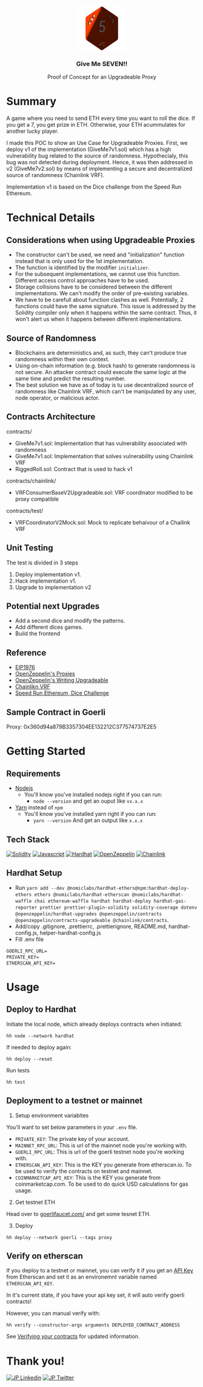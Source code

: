 <!-- PROJECT LOGO -->
<br />
<div align="center">
  <a href="https://github.com/0xJayPi/give-me-7">
    <img src="octahedron.png" alt="Logo" width="130" height="115">
  </a>

  <h3 align="center">Give Me SEVEN!!</h3>

  <p align="center">
    Proof of Concept for an Upgradeable Proxy
  </p>
</div>

# Summary

A game where you need to send ETH every time you want to roll the dice. If you get a 7, you get prize in ETH. Otherwise, your ETH acummulates for another lucky player.

I made this POC to show an Use Case for Upgradeable Proxies. First, we deploy v1 of the implementation (GiveMe7v1.sol) which has a high vulnerability bug related to the source of randomness. Hypothecialy, this bug was not detected during deployment. Hence, it was then addressed in v2 (GiveMe7v2.sol) by means of implementing a secure and decentralized source of randomness (Chainlink VRF).

Implementation v1 is based on the Dice challenge from the Speed Run Ethereum.

# Technical Details

## Considerations when using Upgradeable Proxies

* The constructor can't be used, we need and "initialization" function instead that is only used for the 1st implementation.
* The function is identified by the modifier ```initializer```.
* For the subsequent implementations, we cannot use this function. Different access control approaches have to be used.
* Storage collisions have to be considered between the different implementations. We can't modify the order of pre-existing variables.
* We have to be carefull about function clashes as well. Potentially, 2 functions could have the same signature. This issue is addressed by the Solidity compiler only when it happens within the same contract. Thus, it won't alert us when it happens between different implementations.

## Source of Randomness

* Blockchains are deterministics and, as such, they can't produce true randomness within their own context.
* Using on-chain information (e.g. block hash) to generate randomness is not secure. An attacker contract could execute the same logic at the same time and predict the resulting number.
* The best solution we have as of today is tu use decentralized source of randomness like Chainlink VRF, which can't be manipulated by any user, node operator, or malicious actor.

## Contracts Architecture

contracts/
* GiveMe7v1.sol: Implementation that has vulnerability associated with randomness
* GiveMe7v1.sol: Implementation that solves vulnerability using Chainlink VRF
* RiggedRoll.sol: Contract that is used to hack v1

contracts/chainlink/
* VRFConsumerBaseV2Upgradeable.sol: VRF coordinator modified to be proxy compatible

contracts/test/
* VRFCoordinatorV2Mock.sol: Mock to replicate behaivour of a Chailink VRF

## Unit Testing

The test is divided in 3 steps

1. Deploy implementation v1. 
2. Hack implementation v1. 
3. Upgrade to implementation v2

## Potential next Upgrades

* Add a second dice and modify the patterns.
* Add different dices games.
* Build the frontend

## Reference 

* [EIP1976](https://eips.ethereum.org/EIPS/eip-1967)
* [OpenZeppelin's Proxies](https://docs.openzeppelin.com/contracts/4.x/api/proxy)
* [OpenZeppelin's Writing Upgradeable](https://docs.openzeppelin.com/upgrades-plugins/1.x/writing-upgradeable)
* [Chainlikn VRF](https://docs.chain.link/vrf/v2/introduction/)
* [Speed Run Ethereum, Dice Challenge](https://speedrunethereum.com/challenge/dice-game)

## Sample Contract in Goerli

Proxy: 0x360d94a879B3357304EE132212C377574737E2E5

# Getting Started

## Requirements

- [Nodejs](https://nodejs.org/en/)
  - You'll know you've installed nodejs right if you can run:
    - `node --version` and get an ouput like `vx.x.x`
- [Yarn](https://classic.yarnpkg.com/lang/en/docs/install/) instead of `npm`
  - You'll know you've installed yarn right if you can run:
    - `yarn --version` And get an output like `x.x.x`

## Tech Stack

[![Solidity](https://img.shields.io/badge/Solidity-00BFFF?style=for-the-badge&logo=Solidity&logoColor=black)](https://docs.soliditylang.org/en/v0.8.17/)
[![Javascript](https://img.shields.io/badge/javascript-FFFF00?style=for-the-badge&logo=javascript&logoColor=black)](https://developer.mozilla.org/en-US/docs/Web/JavaScript)
[![Hardhat](https://img.shields.io/badge/Hardhat-FFFF00?style=for-the-badge)](https://hardhat.org/docs)
[![OpenZeppelin](https://img.shields.io/badge/openzeppelin-0000FF?style=for-the-badge)](https://docs.openzeppelin.com)
[![Chainlink](https://img.shields.io/badge/chainlink-FFFFFF?style=for-the-badge)](https://docs.chain.link/ethereum/)

## Hardhat Setup

* Run ```yarn add --dev @nomiclabs/hardhat-ethers@npm:hardhat-deploy-ethers ethers @nomiclabs/hardhat-etherscan @nomiclabs/hardhat-waffle chai ethereum-waffle hardhat hardhat-deploy hardhat-gas-reporter prettier prettier-plugin-solidity solidity-coverage dotenv @openzeppelin/hardhat-upgrades @openzeppelin/contracts @openzeppelin/contracts-upgradeable @chainlink/contracts```.
* Add/copy .gitignore, .prettierrc, .prettierignore, README.md, hardhat-config.js, helper-hardhat-config.js
* Fill .env file
```
GOERLI_RPC_URL=
PRIVATE_KEY=
ETHERSCAN_API_KEY=
```
# Usage

## Deploy to Hardhat

Initiate the local node, which already deploys contracts when initiated:
```
hh node --network hardhat
```
If needed to deploy again:
```
hh deploy --reset
```
Run tests
```
hh test
```

## Deployment to a testnet or mainnet

1. Setup environment variabltes

You'll want to set below parameters in your `.env` file.

* `PRIVATE_KEY`: The private key of your account.
* `MAINNET_RPC_URL`: This is url of the mainnet node you're working with.
* `GOERLI_RPC_URL`: This is url of the goerli testnet node you're working with.
* `ETHERSCAN_API_KEY`: This is the KEY you generate from etherscan.io. To be used to verify the contracts on testnet and mainnet.
* `COINMARKETCAP_API_KEY`: This is the KEY you generate from coinmarketcap.com. To be used to do quick USD calculations for gas usage.

2. Get testnet ETH

Head over to [goerlifaucet.com/](https://goerlifaucet.com/) and get some tesnet ETH. 

3. Deploy

```
hh deploy --network goerli --tags proxy
```

## Verify on etherscan

If you deploy to a testnet or mainnet, you can verify it if you get an [API Key](https://etherscan.io/myapikey) from Etherscan and set it as an environemnt variable named `ETHERSCAN_API_KEY`. 

In it's current state, if you have your api key set, it will auto verify goerli contracts!

However, you can manual verify with:

```
hh verify --constructor-args arguments DEPLOYED_CONTRACT_ADDRESS
```
See [Verifying your contracts](https://hardhat.org/hardhat-runner/docs/guides/verifying) for updated information.

# Thank you!

[![JP Linkedin](https://img.shields.io/badge/LinkedIn-0077B5?style=for-the-badge&logo=linkedin&logoColor=white)](https://www.linkedin.com/in/jpcampaya/)
[![JP Twitter](https://img.shields.io/badge/Twitter-1DA1F2?style=for-the-badge&logo=twitter&logoColor=white)](https://twitter.com/0xJayPi)
